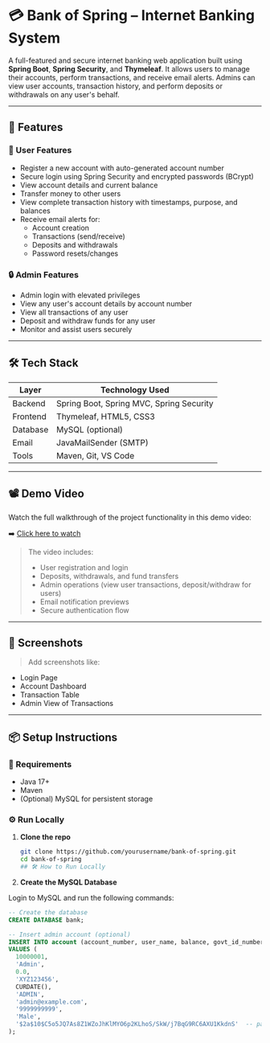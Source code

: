 # 💳 Bank of Spring – Internet Banking System

A full-featured and secure internet banking web application built using **Spring Boot**, **Spring Security**, and **Thymeleaf**. It allows users to manage their accounts, perform transactions, and receive email alerts. Admins can view user accounts, transaction history, and perform deposits or withdrawals on any user's behalf.

---

## 🚀 Features

### 👤 User Features
- Register a new account with auto-generated account number
- Secure login using Spring Security and encrypted passwords (BCrypt)
- View account details and current balance
- Transfer money to other users
- View complete transaction history with timestamps, purpose, and balances
- Receive email alerts for:
  - Account creation
  - Transactions (send/receive)
  - Deposits and withdrawals
  - Password resets/changes

### 🔒 Admin Features
- Admin login with elevated privileges
- View any user's account details by account number
- View all transactions of any user
- Deposit and withdraw funds for any user
- Monitor and assist users securely

---

## 🛠 Tech Stack

| Layer        | Technology Used                  |
|--------------|----------------------------------|
| Backend      | Spring Boot, Spring MVC, Spring Security |
| Frontend     | Thymeleaf, HTML5, CSS3           |
| Database     |  MySQL (optional)|
| Email        | JavaMailSender (SMTP)            |
| Tools        | Maven, Git, VS Code   |

---
## 📽 Demo Video

Watch the full walkthrough of the project functionality in this demo video:

➡️ [Click here to watch](https://drive.google.com/file/d/1WpQKyP6ptzLfOCa0q1Y86MqQtsrLSTOb/view?usp=drive_link)

> The video includes:
> - User registration and login
> - Deposits, withdrawals, and fund transfers
> - Admin operations (view user transactions, deposit/withdraw for users)
> - Email notification previews
> - Secure authentication flow
---

## 📸 Screenshots

> Add screenshots like:
- Login Page
- Account Dashboard
- Transaction Table
- Admin View of Transactions

---

## 📦 Setup Instructions

### 🔧 Requirements
- Java 17+
- Maven
- (Optional) MySQL for persistent storage

### ⚙️ Run Locally

1. **Clone the repo**
   ```bash
   git clone https://github.com/yourusername/bank-of-spring.git
   cd bank-of-spring
   ## 🛠️ How to Run Locally
 2. **Create the MySQL Database**

Login to MySQL and run the following commands:

```sql
-- Create the database
CREATE DATABASE bank;

-- Insert admin account (optional)
INSERT INTO account (account_number, user_name, balance, govt_id_number, opened_on, role, email, mobile_number, gender, password)
VALUES (
  10000001, 
  'Admin', 
  0.0, 
  'XYZ123456', 
  CURDATE(), 
  'ADMIN', 
  'admin@example.com', 
  '9999999999', 
  'Male', 
  '$2a$10$C5o5JQ7As8Z1WZoJhKlMYO6p2KLhoS/SkW/j7BqG9RC6AXU1KkdnS'  -- password: admin123(example password)
);

